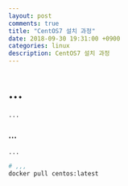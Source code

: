 ```yaml
---
layout: post
comments: true
title: "CentOS7 설치 과정"
date: 2018-09-30 19:31:00 +0900
categories: linux
description: CentOS7 설치 과정
---
```


# **...**
    ...

### **...**
    ...

```bash
# ,,,
docker pull centos:latest